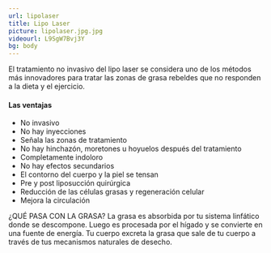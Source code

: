 ```yaml
---
url: lipolaser
title: Lipo Laser
picture: lipolaser.jpg.jpg
videourl: L9SgW7Bvj3Y
bg: body
---
```


El tratamiento no invasivo del lipo laser se considera uno de los métodos más innovadores para tratar las zonas de grasa rebeldes que no responden a la dieta y el ejercicio.

#### Las ventajas

- No invasivo
- No hay inyecciones
- Señala las zonas de tratamiento
- No hay hinchazón, moretones u hoyuelos después del tratamiento
- Completamente indoloro
- No hay efectos secundarios
- El contorno del cuerpo y la piel se tensan
- Pre y post liposucción quirúrgica
- Reducción de las células grasas y regeneración celular
- Mejora la circulación

¿QUÉ PASA CON LA GRASA? La grasa es absorbida por tu sistema linfático donde se descompone. Luego es procesada por el hígado y se convierte en una fuente de energía. Tu cuerpo excreta la grasa que sale de tu cuerpo a través de tus mecanismos naturales de desecho.


